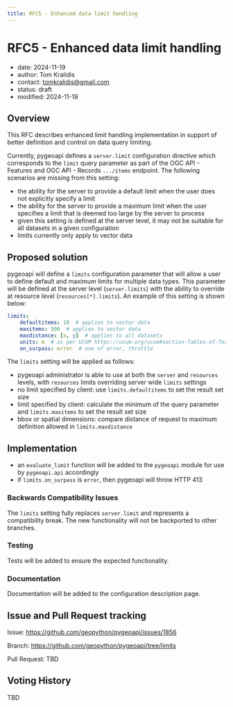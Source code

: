 ```yaml
---
title: RFC5 - Enhanced data limit handling
---
```


# RFC5 - Enhanced data limit handling

- date: 2024-11-19
- author: Tom Kralidis
- contact: tomkralidis@gmail.com
- status: draft
- modified: 2024-11-19

## Overview

This RFC describes enhanced limit handling implementation in support of better definition and control on data query limiting.

Currently, pygeoapi defines a `server.limit` configuration directive which corresponds to the `limit` query parameter as part of the OGC API - Features and OGC API - Records `.../items` endpoint.  The following scenarios are missing from this setting:

- the ability for the server to provide a default limit when the user does not explicitly specify a limit
- the ability for the server to provide a maximum limit when the user specifies a limit that is deemed too large by the server to process
- given this setting is defined at the server level, it may not be suitable for all datasets in a given configuration
- limits currently only apply to vector data

## Proposed solution

pygeoapi will define a `limits` configuration parameter that will allow a user to define default and maximum limits for multiple data types.  This parameter will be defined at the server level (`server.limits`) with the ability to override at resource level (`resources[*].limits`).  An example of this setting is shown below:

```yaml
limits:
    defaultitems: 10  # applies to vector data
    maxitems: 500  # applies to vector data
    maxdistance: [x, y]  # applies to all datasets
    units: m  # as per UCUM https://ucum.org/ucum#section-Tables-of-Terminal-Symbols
    on_surpass: error  # one of error, throttle
```

The `limits` setting will be applied as follows:

- pygeoapi administrator is able to use at both the `server` and `resources` levels, with `resources` limits overriding server wide `limits` settings
- no limit specified by client: use `limits.defaultitems` to set the result set size
- limit specified by client: calculate the minimum of the query parameter and `limits.maxitems` to set the result set size
- bbox or spatial dimensions: compare distance of request to maximum definition allowed in `limits.maxdistance`

## Implementation

- an `evaluate_limit` function will be added to the `pygeoapi` module for use by `pygeoapi.api` accordingly
- if `limits.on_surpass` is `error`, then pygeoapi will throw HTTP 413

### Backwards Compatibility Issues

The `limits` setting fully replaces `server.limit` and represents a compatibility break.  The new functionality will not be backported to other branches.

### Testing

Tests will be added to ensure the expected functionality.

### Documentation

Documentation will be added to the configuration description page.

## Issue and Pull Request tracking

Issue: <https://github.com/geopython/pygeoapi/issues/1856>

Branch: <https://github.com/geopython/pygeoapi/tree/limits>

Pull Request: TBD

## Voting History

TBD
